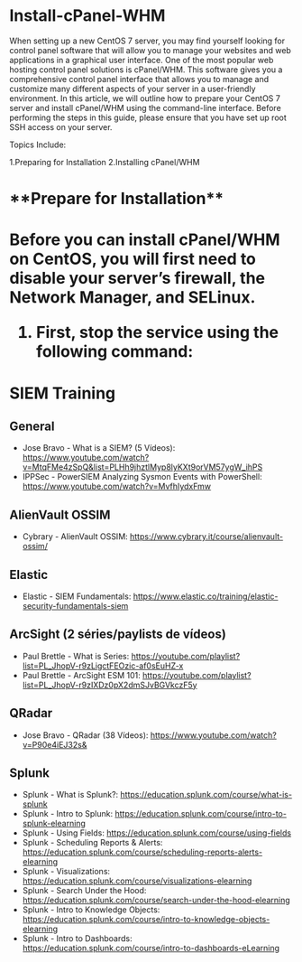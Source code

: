 # Install-cPanel-WHM

When setting up a new CentOS 7 server, you may find yourself looking for control panel software that will allow you to manage your websites and web applications in a graphical user interface. One of the most popular web hosting control panel solutions is cPanel/WHM. This software gives you a comprehensive control panel interface that allows you to manage and customize many different aspects of your server in a user-friendly environment. In this article, we will outline how to prepare your CentOS 7 server and install cPanel/WHM using the command-line interface. Before performing the steps in this guide, please ensure that you have set up root SSH access on your server.

Topics Include:

 1.Preparing for Installation
 2.Installing cPanel/WHM


<h1>**Prepare for Installation**<h1>
Before you can install cPanel/WHM on CentOS, you will first need to disable your server’s firewall, the Network Manager, and SELinux.  

1. First, stop the service using the following command:


# SIEM Training

## General
- Jose Bravo - What is a SIEM? (5 Vídeos): https://www.youtube.com/watch?v=MtqFMe4zSpQ&list=PLHh9jhztlMyp8lyKXt9orVM57ygW_ihPS
- IPPSec - PowerSIEM Analyzing Sysmon Events with PowerShell: https://www.youtube.com/watch?v=MvfhIydxFmw

## AlienVault OSSIM
- Cybrary - AlienVault OSSIM: https://www.cybrary.it/course/alienvault-ossim/

## Elastic
- Elastic - SIEM Fundamentals: https://www.elastic.co/training/elastic-security-fundamentals-siem

## ArcSight (2 séries/paylists de vídeos)
- Paul Brettle - What is Series: https://youtube.com/playlist?list=PL_JhopV-r9zLigctFEOzic-af0sEuHZ-x
- Paul Brettle - ArcSight ESM 101: https://youtube.com/playlist?list=PL_JhopV-r9zIXDz0pX2dmSJvBGVkczF5y

## QRadar
- Jose Bravo - QRadar (38 Vídeos): https://www.youtube.com/watch?v=P90e4iEJ32s&

## Splunk
- Splunk - What is Splunk?: https://education.splunk.com/course/what-is-splunk
- Splunk - Intro to Splunk: https://education.splunk.com/course/intro-to-splunk-elearning
- Splunk - Using Fields: https://education.splunk.com/course/using-fields
- Splunk - Scheduling Reports & Alerts: https://education.splunk.com/course/scheduling-reports-alerts-elearning
- Splunk - Visualizations: https://education.splunk.com/course/visualizations-elearning
- Splunk - Search Under the Hood: https://education.splunk.com/course/search-under-the-hood-elearning
- Splunk - Intro to Knowledge Objects: https://education.splunk.com/course/intro-to-knowledge-objects-elearning
- Splunk - Intro to Dashboards: https://education.splunk.com/course/intro-to-dashboards-eLearning
